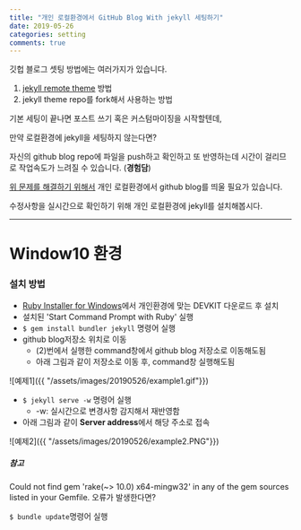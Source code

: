 ```yaml
---
title: "개인 로컬환경에서 GitHub Blog With jekyll 세팅하기"
date: 2019-05-26
categories: setting
comments: true
---
```



깃헙 블로그 셋팅 방법에는 여러가지가 있습니다.

1. [jekyll remote theme](https://github.com/benbalter/jekyll-remote-theme) 방법
2. jekyll theme repo를 fork해서 사용하는 방법

기본 세팅이 끝나면 포스트 쓰기 혹은 커스텀마이징을 시작할텐데,

만약 로컬환경에 jekyll을 세팅하지 않는다면?

자신의 github blog repo에 파일을 push하고 확인하고 또 반영하는데 시간이 걸리므로 작업속도가 느려질 수 있습니다. (**경험담**)

<u>위 문제를 해결하기 위해서</u> 개인 로컬환경에서 github blog를 띄울 필요가 있습니다.

수정사항을 실시간으로 확인하기 위해 개인 로컬환경에 jekyll를 설치해봅시다.

---

# Window10 환경
### 설치 방법

- [Ruby Installer for Windows](https://rubyinstaller.org/downloads/)에서 개인환경에 맞는 DEVKIT 다운로드 후 설치
- 설치된 'Start Command Prompt with Ruby' 실행
- ```$ gem install bundler jekyll``` 명령어 실행
- github blog저장소 위치로 이동
    - (2)번에서 실행한 command창에서 github blog 저장소로 이동해도됨
    - 아래 그림과 같이 저장소로 이동 후, command창 실행해도됨

![예제1]({{ "/assets/images/20190526/example1.gif"}})

- ```$ jekyll serve -w``` 명령어 실행
    - -w: 실시간으로 변경사항 감지해서 재반영함
- 아래 그림과 같이 **Server address**에서 해당 주소로 접속

![예제2]({{ "/assets/images/20190526/example2.PNG"}})

##### 참고
Could not find gem 'rake(~> 10.0) x64-mingw32' in any of the gem sources listed in your Gemfile. 오류가 발생한다면? 

```$ bundle update```명령어 실행




